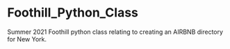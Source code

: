 # Foothill_Python_Class

Summer 2021 Foothill python class relating to creating an AIRBNB directory for New York.

